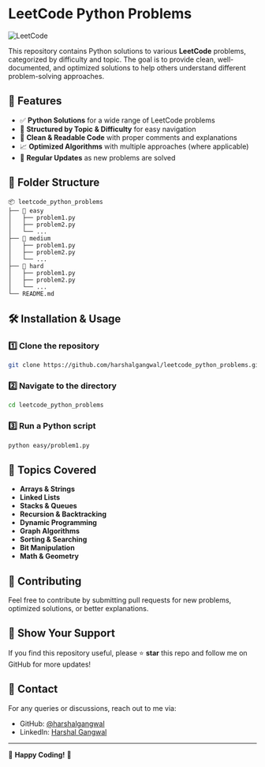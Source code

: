 # LeetCode Python Problems

![LeetCode](https://upload.wikimedia.org/wikipedia/commons/1/19/LeetCode_logo_black.png)

This repository contains Python solutions to various **LeetCode** problems, categorized by difficulty and topic. The goal is to provide clean, well-documented, and optimized solutions to help others understand different problem-solving approaches.

## 🚀 Features
- ✅ **Python Solutions** for a wide range of LeetCode problems
- 📂 **Structured by Topic & Difficulty** for easy navigation
- 📝 **Clean & Readable Code** with proper comments and explanations
- 📈 **Optimized Algorithms** with multiple approaches (where applicable)
- 🔄 **Regular Updates** as new problems are solved

## 📂 Folder Structure
```
📦 leetcode_python_problems
├── 📁 easy
│   ├── problem1.py
│   ├── problem2.py
│   └── ...
├── 📁 medium
│   ├── problem1.py
│   ├── problem2.py
│   └── ...
├── 📁 hard
│   ├── problem1.py
│   ├── problem2.py
│   └── ...
└── README.md
```

## 🛠 Installation & Usage
### 1️⃣ Clone the repository
```bash
git clone https://github.com/harshalgangwal/leetcode_python_problems.git
```
### 2️⃣ Navigate to the directory
```bash
cd leetcode_python_problems
```
### 3️⃣ Run a Python script
```bash
python easy/problem1.py
```

## 📖 Topics Covered
- **Arrays & Strings**
- **Linked Lists**
- **Stacks & Queues**
- **Recursion & Backtracking**
- **Dynamic Programming**
- **Graph Algorithms**
- **Sorting & Searching**
- **Bit Manipulation**
- **Math & Geometry**

## 🤝 Contributing
Feel free to contribute by submitting pull requests for new problems, optimized solutions, or better explanations.

## 🌟 Show Your Support
If you find this repository useful, please ⭐ **star** this repo and follow me on GitHub for more updates!

## 📩 Contact
For any queries or discussions, reach out to me via:
- GitHub: [@harshalgangwal](https://github.com/harshalgangwal)
- LinkedIn: [Harshal Gangwal](https://www.linkedin.com/in/harshalgangwal)

---

🚀 **Happy Coding!** 🎯

